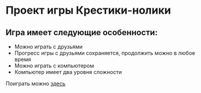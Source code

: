 <h1>Проект игры Крестики-нолики</h1>
<h2>Игра имеет следующие особенности:</h2>
<ul>
  <li>Можно играть с друзьями</li>
  <li>Прогресс игры с друзьями сохраняется, продолжить можно в любое время</li>
  <li>Можно играть с компьютером</li>
  <li>Компьютер имеет два уровня сложности</li>
</ul>
<p>Поиграть можно <a href="https://vasilkrug.github.io/tic-tac-toe/">здесь</a></p>
